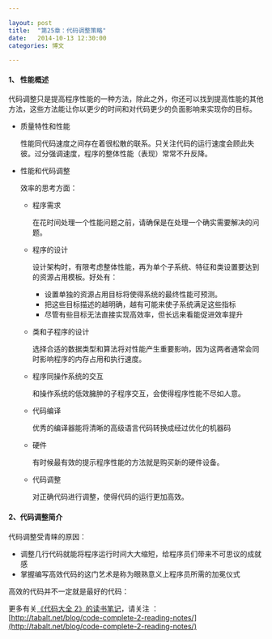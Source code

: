 ```yaml
---

layout: post
title:  "第25章：代码调整策略"
date:   2014-10-13 12:30:00
categories: 博文

---
```




#### 1、	性能概述

代码调整只是提高程序性能的一种方法，除此之外，你还可以找到提高性能的其他方法，这些方法能让你以更少的时间和对代码更少的负面影响来实现你的目标。

* 质量特性和性能

	性能同代码速度之间存在着很松散的联系。只关注代码的运行速度会顾此失彼。过分强调速度，程序的整体性能（表现）常常不升反降。

* 性能和代码调整

	效率的思考方面：

	* 程序需求

		在花时间处理一个性能问题之前，请确保是在处理一个确实需要解决的问题。	

	* 程序的设计

		设计架构时，有限考虑整体性能，再为单个子系统、特征和类设置要达到的资源占用模板。好处有：

		* 设置单独的资源占用目标将使得系统的最终性能可预测。
		* 把这些目标描述的越明确，越有可能来使子系统满足这些指标
		* 尽管有些目标无法直接实现高效率，但长远来看能促进效率提升
	
	* 类和子程序的设计

		选择合适的数据类型和算法将对性能产生重要影响，因为这两者通常会同时影响程序的内存占用和执行速度。
		
	* 程序同操作系统的交互

		和操作系统的低效臃肿的子程序交互，会使得程序性能不尽如人意。

	* 代码编译

		优秀的编译器能将清晰的高级语言代码转换成经过优化的机器码

	* 硬件

		有时候最有效的提示程序性能的方法就是购买新的硬件设备。		

	* 代码调整

		对正确代码进行调整，使得代码的运行更加高效。


#### 2、代码调整简介

代码调整受青睐的原因：

* 调整几行代码就能将程序运行时间大大缩短，给程序员们带来不可思议的成就感
* 掌握编写高效代码的这门艺术是称为眼熟意义上程序员所需的加冕仪式

高效的代码并不一定就是最好的代码：




更多有关[《代码大全 2》的读书笔记](http://tabalt.net/blog/code-complete-2-reading-notes/)，请关注 ：  
[http://tabalt.net/blog/code-complete-2-reading-notes/](http://tabalt.net/blog/code-complete-2-reading-notes/)




